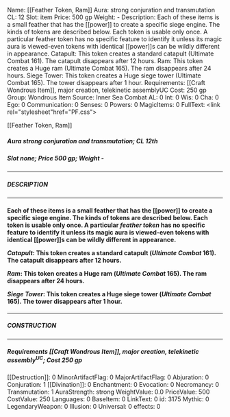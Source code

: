 Name: [[Feather Token, Ram]]
Aura: strong conjuration and transmutation
CL: 12
Slot: item
Price: 500 gp
Weight: -
Description: Each of these items is a small feather that has the [[power]] to create a specific siege engine. The kinds of tokens are described below. Each token is usable only once. A particular feather token has no specific feature to identify it unless its magic aura is viewed-even tokens with identical [[power]]s can be wildly different in appearance. Catapult: This token creates a standard catapult (Ultimate Combat 161). The catapult disappears after 12 hours. Ram: This token creates a Huge ram (Ultimate Combat 165). The ram disappears after 24 hours. Siege Tower: This token creates a Huge siege tower (Ultimate Combat 165). The tower disappears after 1 hour.
Requirements: [[Craft Wondrous Item]], major creation, telekinetic assemblyUC
Cost: 250 gp
Group: Wondrous Item
Source: Inner Sea Combat
AL: 0
Int: 0
Wis: 0
Cha: 0
Ego: 0
Communication: 0
Senses: 0
Powers: 0
MagicItems: 0
FullText: <link rel="stylesheet"href="PF.css"><div class="heading"><p class="alignleft">[[Feather Token, Ram]]</p><div style="clear: both;"></div></div><div><h5><b>Aura </b>strong conjuration and transmutation; <b>CL </b>12th</h5><h5><b>Slot </b>none; <b>Price </b>500 gp; <b>Weight </b>-</h5></div><hr/><div><h5><b>DESCRIPTION</b></h5></div><hr/><div><h4><p>Each of these items is a small feather that has the [[power]] to create a specific siege engine. The kinds of tokens are described below. Each token is usable only once. A particular <i>feather token</i> has no specific feature to identify it unless its magic aura is viewed-even tokens with identical [[power]]s can be wildly different in appearance.</p><p><i>Catapult</i>: This token creates a standard catapult (<i>Ultimate Combat</i> 161). The catapult disappears after 12 hours.</p><p><i>Ram</i>: This token creates a Huge ram (<i>Ultimate Combat</i> 165). The ram disappears after 24 hours.</p><p><i>Siege Tower</i>: This token creates a Huge siege tower (<i>Ultimate Combat</i> 165). The tower disappears after 1 hour.</p></h4></div><hr/><div><h5><b>CONSTRUCTION</b></h5></div><hr/><div><h5><b>Requirements </b>[[Craft Wondrous Item]], <i>major creation</i>, <i>telekinetic assembly<sup>UC</sup></i>; <b>Cost </b>250 gp</h5></div>
[[Destruction]]: 0
MinorArtifactFlag: 0
MajorArtifactFlag: 0
Abjuration: 0
Conjuration: 1
[[Divination]]: 0
Enchantment: 0
Evocation: 0
Necromancy: 0
Transmutation: 1
AuraStrength: strong
WeightValue: 0.0
PriceValue: 500
CostValue: 250
Languages: 0
BaseItem: 0
LinkText: 0
id: 3175
Mythic: 0
LegendaryWeapon: 0
Illusion: 0
Universal: 0
effects: 0
